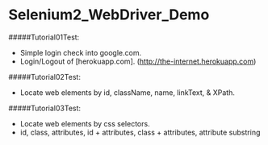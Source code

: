 # Selenium2_WebDriver_Demo
#####Tutorial01Test:
- Simple login check into google.com. <br>
- Login/Logout of [herokuapp.com]. (http://the-internet.herokuapp.com)

#####Tutorial02Test:
- Locate web elements by id, className, name, linkText, & XPath.

#####Tutorial03Test:
- Locate web elements by css selectors.
- id, class, attributes, id + attributes, class + attributes, attribute substring

